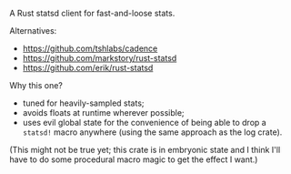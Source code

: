 A Rust statsd client for fast-and-loose stats.

Alternatives:
 - https://github.com/tshlabs/cadence
 - https://github.com/markstory/rust-statsd
 - https://github.com/erik/rust-statsd

Why this one?
 - tuned for heavily-sampled stats;
 - avoids floats at runtime wherever possible;
 - uses evil global state for the convenience of being able to drop a
   `statsd!` macro anywhere (using the same approach as the log
   crate).

(This might not be true yet; this crate is in embryonic state and I
think I'll have to do some procedural macro magic to get the effect I
want.)
